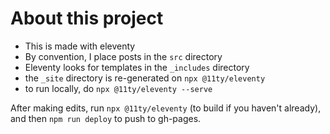 # About this project

* This is made with eleventy
* By convention, I place posts in the `src` directory
* Eleventy looks for templates in the `_includes` directory
* the `_site` directory is re-generated on `npx @11ty/eleventy`
* to run locally, do `npx @11ty/eleventy --serve`

After making edits, run `npx @11ty/eleventy` (to build if you haven't already), and then `npm run deploy` to push to gh-pages.